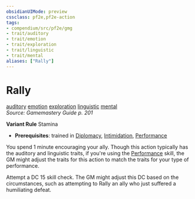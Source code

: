 ```yaml
---
obsidianUIMode: preview
cssclass: pf2e,pf2e-action
tags:
- compendium/src/pf2e/gmg
- trait/auditory
- trait/emotion
- trait/exploration
- trait/linguistic
- trait/mental
aliases: ["Rally"]
---
```

# Rally
[auditory](../traits/auditory.md)  [emotion](../traits/emotion.md)  [exploration](../traits/exploration.md)  [linguistic](../traits/linguistic.md)  [mental](../traits/mental.md)  
*Source: Gamemastery Guide p. 201*  

**Variant Rule** Stamina
- **Prerequisites**: trained in [Diplomacy](../../Compendium/skills.md#Diplomacy), [Intimidation](../../Compendium/skills.md#Intimidation), [Performance](../../Compendium/skills.md#Performance)

You spend 1 minute encouraging your ally. Though this action typically has the auditory and linguistic traits, if you're using the [Performance](../../Compendium/skills.md#Performance) skill, the GM might adjust the traits for this action to match the traits for your type of performance.

Attempt a DC 15 skill check. The GM might adjust this DC based on the circumstances, such as attempting to Rally an ally who just suffered a humiliating defeat.